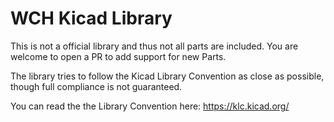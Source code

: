 # WCH Kicad Library

This is not a official library and thus not all parts are included. You are welcome to open a PR to add support for new Parts.

The library tries to follow the Kicad Library Convention as close as possible, though full compliance is not guaranteed.

You can read the the Library Convention here: <https://klc.kicad.org/>

